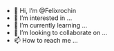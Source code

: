 - 👋 Hi, I’m @Felixrochin
- 👀 I’m interested in ...
- 🌱 I’m currently learning ...
- 💞️ I’m looking to collaborate on ...
- 📫 How to reach me ...

<!---
Felixrochin/Felixrochin is a ✨ special ✨ repository because its `README.md` (this file) appears on your GitHub profile.
You can click the Preview link to take a look at your changes.
--->

